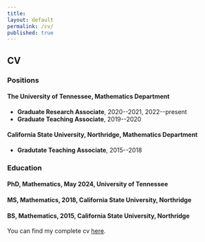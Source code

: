 ```yaml
---
title:
layout: default
permalink: /cv/
published: true
---
```


## CV

### Positions

#### The University of Tennessee, Mathematics Department 
- **Graduate Research Associate**, 2020--2021, 2022--present
- **Graduate Teaching Associate**, 2019--2020

#### California State University, Northridge, Mathematics Department 
- **Gradutate Teaching Associate**, 2015--2018

### Education

#### PhD, Mathematics, May 2024, University of Tennessee

#### MS, Mathematics, 2018, California State University, Northridge

#### BS, Mathematics, 2015, California State University, Northridge

You can find my complete cv [here](https://github.com/evanhabbershaw/evanhabbershaw.github.io/blob/master/files/CV/vitae.pdf).